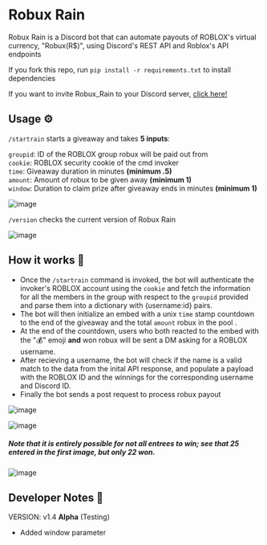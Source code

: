 # Robux Rain
Robux Rain is a Discord bot that can automate payouts of ROBLOX's virtual currency, "Robux(R$)", using Discord's REST API and Roblox's API endpoints 

If you fork this repo, run `pip install -r requirements.txt` to install dependencies

If you want to invite Robux_Rain to your Discord server, [click here!](https://discord.com/api/oauth2/authorize?client_id=1006717557006409789&permissions=8&scope=bot)

## Usage ⚙️
` /startrain ` starts a giveaway and takes **5 inputs**:  

`groupid`: ID of the ROBLOX group robux will be paid out from  
`cookie`: ROBLOX security cookie of the cmd invoker  
`time`: Giveaway duration in minutes **(minimum .5)**  
`amount`: Amount of robux to be given away **(minimum 1)**  
`window`: Duration to claim prize after giveaway ends in minutes **(minimum 1)**

![image](https://user-images.githubusercontent.com/87991619/223207073-9c574611-4bb2-4400-8262-8aea94e001c6.png)

`/version` checks the current version of Robux Rain

![image](https://user-images.githubusercontent.com/87991619/223207372-d4e1c8d3-b9fb-46be-bb1e-961faee23c4d.png)


## How it works 🤔
* Once the `/startrain` command is invoked, the bot will authenticate the invoker's ROBLOX account using the `cookie` and fetch the information for all the members in the group with respect to the `groupid` provided and parse them into a dictionary with {username:id} pairs.  
* The bot will then initialize an embed with a unix `time` stamp countdown to the end of the giveaway and the total `amount` robux in the pool . 
* At the end of the countdown, users who both reacted to the embed with the "💰" emoji **and** won robux will be sent a DM asking for a ROBLOX username. 
* After recieving a username, the bot will check if the name is a valid match to the data from the inital API response, and populate a payload with the ROBLOX ID and the winnings for the corresponding username and Discord ID.
* Finally the bot sends a post request to process robux payout  

![image](https://user-images.githubusercontent.com/87991619/223207963-bf960b8d-4be4-4b62-a365-293d2e16b5d5.png)

![image](https://user-images.githubusercontent.com/87991619/223208062-2d002eb0-827c-439b-b5d8-27ed924e83bd.png)

##### Note that it is entirely possible for not all entrees to win; see that 25 entered in the first image, but only 22 won.
![image](https://user-images.githubusercontent.com/87991619/223208276-a78fb9b2-c28d-4760-942a-7c9b9463d574.png)

## Developer Notes 📝
VERSION: v1.4 **Alpha** (Testing)
* Added window parameter





